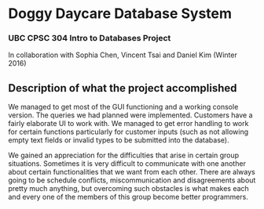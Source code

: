 # Doggy Daycare Database System

### UBC CPSC 304 Intro to Databases Project 

In collaboration with Sophia Chen, Vincent Tsai and Daniel Kim (Winter 2016) 

## Description of what the project accomplished

We managed to get most of the GUI functioning and a working console version. 
The queries we had planned were implemented. Customers have a fairly elaborate UI to work with. We managed to get error handling to work for certain functions particularly for customer inputs (such as not allowing empty text fields or invalid types to be submitted into the database).

We gained an appreciation for the difficulties that arise in certain group situations. Sometimes it is very difficult to communicate with one another about certain functionalities that we want from each other. There are always going to be schedule conflicts, miscommunication and disagreements about pretty much anything, but overcoming such obstacles is what makes each and every one of the members of this group become better programmers.
